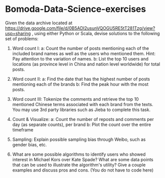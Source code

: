 # Bomoda-Data-Science-exercises
Given the data archive located at https://drive.google.com/file/d/0B5ADI2usunVQOGU5RE5tT281Tzg/view?usp=sharing , using either Python or Scala, devise solutions to the following set of problems:

1. Word count I: 
  a: Count the number of posts mentioning each of the included brand names as well as the users who mentioned them. Hint: Pay attention to the variation of names. 
  b: List the top 10 users and locations (as province level in China and nation level worldwide) for total posts.

2. Word count II: 
  a: Find the date that has the highest number of posts mentioning each of the brands
  b: Find the peak hour with the most posts. 

3. Word count III: 
  Tokenize the comments and retrieve the top 10 mentioned Chinese terms associated with each brand from the texts. You may use 3rd party libraries such as Jieba to complete this task.

4. Count & Visualize:
  a: Count the number of reposts and comments per day (as separate counts), per brand
  b: Plot the count over the entire timeframe

5. Sampling: 
  Explain possible sampling bias through Weibo, such as gender bias, etc.

6. What are some possible algorithms to identify users who showed interest in Michael Kors over Kate Spade? What are some data points that can be used to illustrate the algorithm's utility? Give a couple examples and discuss pros and cons. (You do not have to code here)
